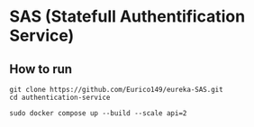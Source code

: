# SAS (Statefull Authentification Service)

## How to run
```
git clone https://github.com/Eurico149/eureka-SAS.git
cd authentication-service

sudo docker compose up --build --scale api=2
```
